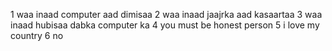 1 waa inaad computer aad dimisaa 
2 waa inaad jaajrka aad kasaartaa 
3 waa inaad hubisaa dabka computer ka
4 you must be honest person
5 i love my country
6 no
